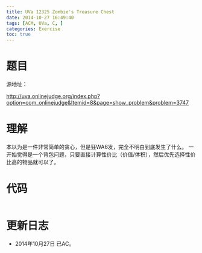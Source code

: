 ```yaml
---
title: UVa 12325 Zombie's Treasure Chest
date: 2014-10-27 16:49:40
tags: [ACM, UVa, C, ]
categories: Exercise
toc: true
---
```

# 题目
源地址：

http://uva.onlinejudge.org/index.php?option=com_onlinejudge&Itemid=8&page=show_problem&problem=3747

# 理解
本以为是一件非常简单的贪心，但是狂WA6发，完全不明白到底发生了什么。
一开始觉得是一个背包问题，只要直接计算性价比（价值/体积），然后优先选择性价比高的物品就可以了。

<!-- more -->

# 代码

```

```

# 更新日志
- 2014年10月27日 已AC。